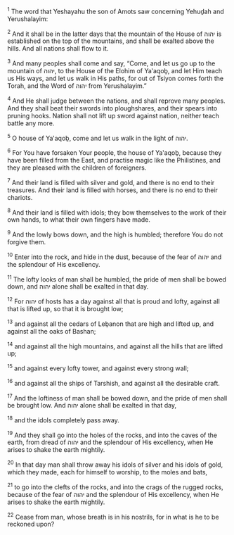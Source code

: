 <sup>1</sup> The word that Yeshayahu the son of Amots saw concerning Yehuḏah and Yerushalayim:

<sup>2</sup> And it shall be in the latter days that the mountain of the House of יהוה is established on the top of the mountains, and shall be exalted above the hills. And all nations shall flow to it.

<sup>3</sup> And many peoples shall come and say, “Come, and let us go up to the mountain of יהוה, to the House of the Elohim of Ya‛aqoḇ, and let Him teach us His ways, and let us walk in His paths, for out of Tsiyon comes forth the Torah, and the Word of יהוה from Yerushalayim.”

<sup>4</sup> And He shall judge between the nations, and shall reprove many peoples. And they shall beat their swords into ploughshares, and their spears into pruning hooks. Nation shall not lift up sword against nation, neither teach battle any more.

<sup>5</sup> O house of Ya‛aqoḇ, come and let us walk in the light of יהוה.

<sup>6</sup> For You have forsaken Your people, the house of Ya‛aqoḇ, because they have been filled from the East, and practise magic like the Philistines, and they are pleased with the children of foreigners.

<sup>7</sup> And their land is filled with silver and gold, and there is no end to their treasures. And their land is filled with horses, and there is no end to their chariots.

<sup>8</sup> And their land is filled with idols; they bow themselves to the work of their own hands, to what their own fingers have made.

<sup>9</sup> And the lowly bows down, and the high is humbled; therefore You do not forgive them.

<sup>10</sup> Enter into the rock, and hide in the dust, because of the fear of יהוה and the splendour of His excellency.

<sup>11</sup> The lofty looks of man shall be humbled, the pride of men shall be bowed down, and יהוה alone shall be exalted in that day.

<sup>12</sup> For יהוה of hosts has a day against all that is proud and lofty, against all that is lifted up, so that it is brought low;

<sup>13</sup> and against all the cedars of Leḇanon that are high and lifted up, and against all the oaks of Bashan;

<sup>14</sup> and against all the high mountains, and against all the hills that are lifted up;

<sup>15</sup> and against every lofty tower, and against every strong wall;

<sup>16</sup> and against all the ships of Tarshish, and against all the desirable craft.

<sup>17</sup> And the loftiness of man shall be bowed down, and the pride of men shall be brought low. And יהוה alone shall be exalted in that day,

<sup>18</sup> and the idols completely pass away.

<sup>19</sup> And they shall go into the holes of the rocks, and into the caves of the earth, from dread of יהוה and the splendour of His excellency, when He arises to shake the earth mightily.

<sup>20</sup> In that day man shall throw away his idols of silver and his idols of gold, which they made, each for himself to worship, to the moles and bats,

<sup>21</sup> to go into the clefts of the rocks, and into the crags of the rugged rocks, because of the fear of יהוה and the splendour of His excellency, when He arises to shake the earth mightily.

<sup>22</sup> Cease from man, whose breath is in his nostrils, for in what is he to be reckoned upon?

